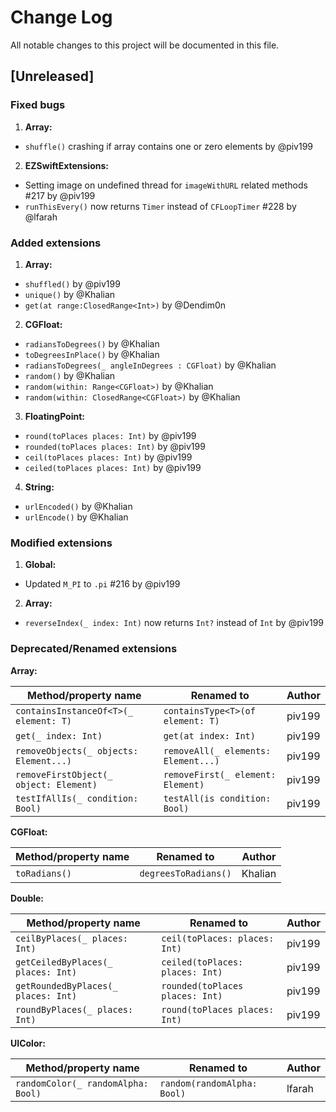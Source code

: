 # Change Log
All notable changes to this project will be documented in this file.

## [Unreleased] 

### Fixed bugs

1. **Array:**
- `shuffle()` crashing if array contains one or zero elements  by @piv199

2. **EZSwiftExtensions:**
- Setting image on undefined thread for `imageWithURL` related methods #217 by @piv199
- `runThisEvery()` now returns `Timer` instead of `CFLoopTimer` #228 by @lfarah

### Added extensions

1. **Array:**
  - `shuffled()` by @piv199
  - `unique()` by @Khalian
  - `get(at range:ClosedRange<Int>)` by @Dendim0n

2. **CGFloat:**
  - `radiansToDegrees()` by @Khalian
  - `toDegreesInPlace()` by @Khalian
  - `radiansToDegrees(_ angleInDegrees : CGFloat)` by @Khalian
  - `random()` by @Khalian
  - `random(within: Range<CGFloat>)` by @Khalian
  - `random(within: ClosedRange<CGFloat>)` by @Khalian

3. **FloatingPoint:**
  - `round(toPlaces places: Int)` by @piv199
  - `rounded(toPlaces places: Int)` by @piv199
  - `ceil(toPlaces places: Int)` by @piv199
  - `ceiled(toPlaces places: Int)` by @piv199

4. **String:**
  - `urlEncoded()` by @Khalian
  - `urlEncode()` by @Khalian

### Modified extensions

1. **Global:**
  - Updated `M_PI` to `.pi` #216 by @piv199

2. **Array:**
  - `reverseIndex(_ index: Int)` now returns `Int?` instead of `Int` by @piv199

### Deprecated/Renamed extensions

**Array:**

Method/property name  | Renamed to | Author 
------------- | ------------- | ------------- 
`containsInstanceOf<T>(_ element: T)`  | `containsType<T>(of element: T)` | piv199 
`get(_ index: Int)`  | `get(at index: Int)` | piv199 
`removeObjects(_ objects: Element...)`  | `removeAll(_ elements: Element...)` | piv199 
`removeFirstObject(_ object: Element)`  | `removeFirst(_ element: Element)` | piv199 
`testIfAllIs(_ condition: Bool)`  | `testAll(is condition: Bool)` | piv199 

**CGFloat:**

Method/property name  | Renamed to | Author 
------------- | ------------- | ------------- 
| `toRadians()` | `degreesToRadians()` | Khalian |

**Double:**

Method/property name  | Renamed to | Author 
------------- | ------------- | ------------- 
 `ceilByPlaces(_ places: Int)` | `ceil(toPlaces: places: Int)` | piv199 
 `getCeiledByPlaces(_ places: Int)` | `ceiled(toPlaces: places: Int)` | piv199 
 `getRoundedByPlaces(_ places: Int)` | `rounded(toPlaces places: Int)` | piv199 
 `roundByPlaces(_ places: Int)` | `round(toPlaces places: Int)` | piv199 

**UIColor:**

Method/property name  | Renamed to | Author 
------------- | ------------- | ------------- 
 `randomColor(_ randomAlpha: Bool)` | `random(randomAlpha: Bool)` | lfarah 
